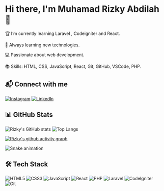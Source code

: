 # Hi there, I'm Muhamad Rizky Abdilah 👋

🏆 I’m currently learning Laravel , Codeigniter and React.

🌱 Always learning new technologies.

💻 Passionate about web development.

📚 Skills: HTML, CSS, JavaScript, React, Git, GitHub, VSCode, PHP.

## 📬 Connect with me

[![Instagram](https://img.shields.io/badge/Instagram-%23E4405F.svg?logo=Instagram&logoColor=white)](https://instagram.com/mrxdilah)
[![LinkedIn](https://img.shields.io/badge/LinkedIn-%230077B5.svg?logo=linkedin&logoColor=white)](https://linkedin.com/in/m-rizky-abdilah/)

## 📊 GitHub Stats

![Rizky's GitHub stats](https://github-readme-stats.vercel.app/api?username=kikiabdilah&show_icons=true&theme=radical)
![Top Langs](https://github-readme-stats.vercel.app/api/top-langs/?username=kikiabdilah&layout=compact&theme=radical)

[![Rizky's github activity graph](https://github-readme-activity-graph.vercel.app/graph?username=kikiabdilah&theme=github-compact)](https://github.com/kikiabdilah)

![Snake animation](https://github.com/kikiabdilah/kikiabdilah/blob/output/snake.svg)

## 🛠️ Tech Stack

![HTML5](https://img.shields.io/badge/html5-%23E34F26.svg?style=for-the-badge&logo=html5&logoColor=white)
![CSS3](https://img.shields.io/badge/css3-%231572B6.svg?style=for-the-badge&logo=css3&logoColor=white)
![JavaScript](https://img.shields.io/badge/javascript-%23323330.svg?style=for-the-badge&logo=javascript&logoColor=%23F7DF1E)
![React](https://img.shields.io/badge/react-%2320232a.svg?style=for-the-badge&logo=react&logoColor=%2361DAFB)
![PHP](https://img.shields.io/badge/php-%23777BB4.svg?style=for-the-badge&logo=php&logoColor=white)
![Laravel](https://img.shields.io/badge/laravel-%23FF2D20.svg?style=for-the-badge&logo=laravel&logoColor=white)
![CodeIgniter](https://img.shields.io/badge/CodeIgniter-%23EF4223.svg?style=for-the-badge&logo=codeIgniter&logoColor=white)
![Git](https://img.shields.io/badge/git-%23F05033.svg?style=for-the-badge&logo=git&logoColor=white)
